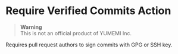 # Require Verified Commits Action

> **Warning**  
> This is not an official product of YUMEMI Inc.

Requires pull request authors to sign commits with GPG or SSH key.
